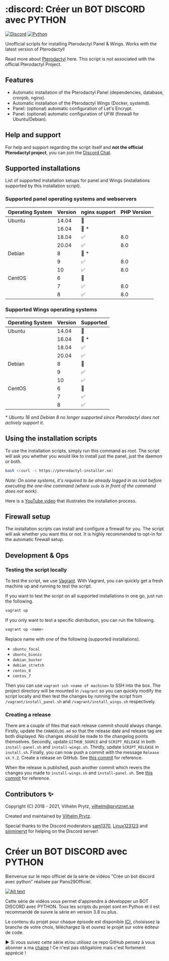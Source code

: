 # :discord: Créer un BOT DISCORD avec PYTHON

[![Discord](https://img.shields.io/discord/702114006399189062?label=&logo=discord&logoColor=ffffff&color=7389D8&labelColor=6A7EC2)](https://pterodactyl-installer.se/discord)
[![Python](https://img.shields.io/pypi/dm/discord?logo=python&logoColor=fff)](https://pypi.org/project/discord.py/)

Unofficial scripts for installing Pterodactyl Panel & Wings. Works with the latest version of Pterodactyl!

Read more about [Pterodactyl](https://pterodactyl.io/) here. This script is not associated with the official Pterodactyl Project.

## Features

- Automatic installation of the Pterodactyl Panel (dependencies, database, cronjob, nginx).
- Automatic installation of the Pterodactyl Wings (Docker, systemd).
- Panel: (optional) automatic configuration of Let's Encrypt.
- Panel: (optional) automatic configuration of UFW (firewall for Ubuntu/Debian).

## Help and support

For help and support regarding the script itself and **not the official Pterodactyl project**, you can join the [Discord Chat](https://pterodactyl-installer.se/discord).

## Supported installations

List of supported installation setups for panel and Wings (installations supported by this installation script).

### Supported panel operating systems and webservers

| Operating System | Version | nginx support      | PHP Version |
| ---------------- | ------- | ------------------ | ----------- |
| Ubuntu           | 14.04   | :red_circle:       |             |
|                  | 16.04   | :red_circle: \*    |             |
|                  | 18.04   | :white_check_mark: | 8.0         |
|                  | 20.04   | :white_check_mark: | 8.0         |
| Debian           | 8       | :red_circle: \*    |             |
|                  | 9       | :white_check_mark: | 8.0         |
|                  | 10      | :white_check_mark: | 8.0         |
| CentOS           | 6       | :red_circle:       |             |
|                  | 7       | :white_check_mark: | 8.0         |
|                  | 8       | :white_check_mark: | 8.0         |

### Supported Wings operating systems

| Operating System | Version | Supported          |
| ---------------- | ------- | ------------------ |
| Ubuntu           | 14.04   | :red_circle:       |
|                  | 16.04   | :red_circle: \*    |
|                  | 18.04   | :white_check_mark: |
|                  | 20.04   | :white_check_mark: |
| Debian           | 8       | :red_circle:       |
|                  | 9       | :white_check_mark: |
|                  | 10      | :white_check_mark: |
| CentOS           | 6       | :red_circle:       |
|                  | 7       | :white_check_mark: |
|                  | 8       | :white_check_mark: |

_\* Ubuntu 16 and Debian 8 no longer supported since Pterodactyl does not actively support it._

## Using the installation scripts

To use the installation scripts, simply run this command as root. The script will ask you whether you would like to install just the panel, just the daemon or both.

```bash
bash <(curl -s https://pterodactyl-installer.se)
```

_Note: On some systems, it's required to be already logged in as root before executing the one-line command (where `sudo` is in front of the command does not work)._

Here is a [YouTube video](https://www.youtube.com/watch?v=E8UJhyUFoHM) that illustrates the installation process.

## Firewall setup

The installation scripts can install and configure a firewall for you. The script will ask whether you want this or not. It is highly recommended to opt-in for the automatic firewall setup.

## Development & Ops

### Testing the script locally

To test the script, we use [Vagrant](https://www.vagrantup.com). With Vagrant, you can quickly get a fresh machine up and running to test the script.

If you want to test the script on all supported installations in one go, just run the following.

```bash
vagrant up
```

If you only want to test a specific distribution, you can run the following.

```bash
vagrant up <name>
```

Replace name with one of the following (supported installations).

- `ubuntu_focal`
- `ubuntu_bionic`
- `debian_buster`
- `debian_stretch`
- `centos_8`
- `centos_7`

Then you can use `vagrant ssh <name of machine>` to SSH into the box. The project directory will be mounted in `/vagrant` so you can quickly modify the script locally and then test the changes by running the script from `/vagrant/install_panel.sh` and `/vagrant/install_wings.sh` respectively.

### Creating a release

There are a couple of files that each release commit should always change. Firstly, update the `CHANGELOG.md` so that the release date and release tag are both displayed. No changes should be made to the changelog points themselves. Secondly, update `GITHUB_SOURCE` and `SCRIPT_RELEASE` in both `install-panel.sh` and `install-wings.sh`. Thirdly, update `SCRIPT_RELEASE` in `install.sh`. Finally, you can now push a commit with the message `Release vX.Y.Z`. Create a release on GitHub. See [this commit](https://github.com/vilhelmprytz/pterodactyl-installer/commit/90aaae10785f1032fdf90b216a4a8d8ca64e6d44) for reference.

When the release is published, push another commit which revers the changes you made to `install-wings.sh` and `install-panel.sh`. See [this commit](https://github.com/vilhelmprytz/pterodactyl-installer/commit/be5f361523d1d546d49eef8b3ce1a9145eded234) for reference.

## Contributors ✨

Copyright (C) 2018 - 2021, Vilhelm Prytz, <vilhelm@prytznet.se>

Created and maintained by [Vilhelm Prytz](https://github.com/vilhelmprytz).

Special thanks to the Discord moderators [sam1370](https://github.com/sam1370), [Linux123123](https://github.com/Linux123123) and [sinmineryt](https://github.com/sinmineryt) for helping on the Discord server!





# Créer un BOT DISCORD avec PYTHON

Bienvenue sur le repo officiel de la série de vidéos "Crée un bot discord avec python" réalisée par Pano29Officiel.

[![Alt text](https://cdn.discordapp.com/attachments/775770838309404722/856615611094663188/baniere_parent.png)](http://www.pano29officiel.tk)

Cette série de vidéos vous permet d'apprendre à développer un BOT DISCORD avec PYTHON. Tous les scripts du projet sont en Python et il est recommandé de suivre la série en version 3.8 ou plus.

Le contenu du projet pour chaque épisode est disponible [ICI](https://github.com/Pano29Officiel/bot-discord-python/tree/master/episodes), choisissez la branche de votre choix, téléchargez là et ouvrez le projet sur votre éditeur de code.

► Si vous suivez cette série et/ou utilisez ce repo GitHub pensez à vous abonner a ma [chaine](https://bitly.com/Pano29YTB) ! Ce n'est pas obligatoire mais c'est fortement apprécié !


